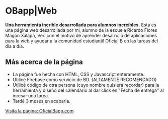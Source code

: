# OBapp|Web
**Una herramienta incríble desarrollada para alumnos increíbles.**
Esta es una página web desarrollada por mi, alumno de la escuela Ricardo Flores Magón Xalapa, Ver. con el motivo de aprender desarrollo de aplicaciones para la web y ayudar a la comunidad estudiantil Oficial B en las tareas del día a día.

## Más acerca de la página 
- La página fue hecha con HTML, CSS y Javascript enteramente. 
- Utilicé Firebase como servicio de BD. (ALTAMENTE RECOMENDADO)
- Utilicé código de otra persona (cuyo nombre quisiera recordar) para la herramienta y diseño del calendario al dar click en "Fecha de entrega" al inresar una tarea.
- Tardé 3 meses en acabarla.

[Visita la página: OficialBapp.com](oficialbapp.com)



